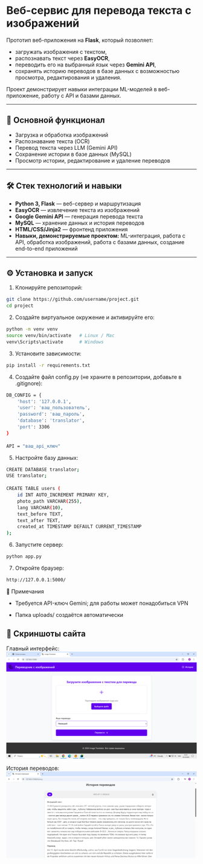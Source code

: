# Веб-сервис для перевода текста с изображений

Прототип веб-приложения на **Flask**, который позволяет:
- загружать изображения с текстом,
- распознавать текст через **EasyOCR**,
- переводить его на выбранный язык через **Gemini API**,
- сохранять историю переводов в базе данных с возможностью просмотра, редактирования и удаления.

Проект демонстрирует навыки интеграции ML-моделей в веб-приложение, работу с API и базами данных.

---

## 🚀 Основной функционал
- Загрузка и обработка изображений  
- Распознавание текста (OCR)  
- Перевод текста через LLM (Gemini API)  
- Сохранение истории в базе данных (MySQL)  
- Просмотр истории, редактирование и удаление переводов  

---

## 🛠️ Стек технологий и навыки
- **Python 3, Flask** — веб-сервер и маршрутизация  
- **EasyOCR** — извлечение текста из изображений  
- **Google Gemini API** — генерация перевода текста  
- **MySQL** — хранение данных и история переводов  
- **HTML/CSS/Jinja2** — фронтенд приложения  
- **Навыки, демонстрируемые проектом:** ML-интеграция, работа с API, обработка изображений, работа с базами данных, создание end-to-end приложений  

---

## ⚙️ Установка и запуск

1. Клонируйте репозиторий:  
```bash
git clone https://github.com/username/project.git
cd project
```
2. Создайте виртуальное окружение и активируйте его:
```bash
python -m venv venv
source venv/bin/activate   # Linux / Mac
venv\Scripts\activate      # Windows
```

3. Установите зависимости:
```bash
pip install -r requirements.txt
```

4. Создайте файл config.py (не храните в репозитории, добавьте в .gitignore):
```bash
DB_CONFIG = {
    'host': '127.0.0.1',
    'user': 'ваш_пользователь',
    'password': 'ваш_пароль',
    'database': 'translator',
    'port': 3306
}

API = "ваш_api_ключ"
```

5. Настройте базу данных:
```bash
CREATE DATABASE translator;
USE translator;

CREATE TABLE users (
    id INT AUTO_INCREMENT PRIMARY KEY,
    photo_path VARCHAR(255),
    lang VARCHAR(10),
    text_before TEXT,
    text_after TEXT,
    created_at TIMESTAMP DEFAULT CURRENT_TIMESTAMP
);
```

6. Запустите сервер:
```bash
python app.py
```

7. Откройте браузер:
```bash
http://127.0.0.1:5000/
```
📌 Примечания

* Требуется API-ключ Gemini; для работы может понадобиться VPN

* Папка uploads/ создаётся автоматически

## 📸 Скриншоты сайта

Главный интерфейс:  
![Главный экран](screenshots/main.png)

История переводов:  
![История переводов](screenshots/history.png)

